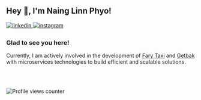 ## Hey 👋, I'm Naing Linn Phyo!  
  
<a href="https://linkedin.com/in/dev-nainglinnphyo" target="_blank">
<img src=https://img.shields.io/badge/linkedin-%231E77B5.svg?&style=for-the-badge&logo=linkedin&logoColor=white alt=linkedin style="margin-bottom: 5px;" />
</a>
<a href="https://instagram.com/naing_linnphyo" target="_blank">
<img src=https://img.shields.io/badge/instagram-%23000000.svg?&style=for-the-badge&logo=instagram&logoColor=white alt=instagram style="margin-bottom: 5px;" />
</a>  
  



### Glad to see you here!  

Currently, I am actively involved in the development of [Fary Taxi](https://farytaxi.com) and [Getbak](https://getbak.co) with microservices technologies to build efficient and scalable solutions.  
  

<br/>  


<br/>  

![Profile views counter](https://komarev.com/ghpvc/?username=nainglinnphyo&&style=flat-square)  
  

